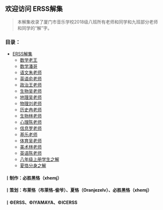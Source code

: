 ## 欢迎访问 **ERSS解集** 
> 本解集收录了厦门市音乐学校2018级八班所有老师和同学和九班部分老师和同学的“解”字。

### 目录：
* [ERSS解集](/Solve/)
    * [数学老王](/Solve/sx-lw)
    * [数学潘哥](/Solve/sx-pg)
    * [语文朱老师](/Solve/yw-zls)
    * [英语俞老师](/Solve/yy-yls)
    * [政治王老师](/Solve/zz-wls)
    * [生物吴老师](/Solve/sw-wls)
    * [地理吴老师](/Solve/dl-wls)
    * [物理刘老师](/Solve/wl-lls)
    * [历史冉老师](/Solve/ls-rls)
    * [生物林老师](/Solve/sw-lls)
    * [心理陈老师](/Solve/xl-cls)
    * [信息罗老师](/Solve/xx-lls)
    * [基乐老师](/Solve/jy-ls)
    * [体育吴老师](/Solve/ty-wls)
    * [美术林老师](/Solve/ms-lls)
    * [英语陈老师](/Solve/yy-cls)
    * [八年级上册学生之解](/Solve/xszj)
    * [夏恪分身之解](/Solve/xkfs)
#### 丨制作：必胜黑恪（xhemj）
#### 丨策划：布莱恪（布莱恪-偷爷）、夏恪（Oranjezelv）、必胜黑恪（xhemj）
#### 丨©ERSS、©IYAMAYA、©ICERSS
<div id="social-share" style="text-align: left;">
<link rel="stylesheet" href="https://cdnjs.cloudflare.com/ajax/libs/social-share.js/1.0.16/css/share.min.css">
<div class="social-share" data-sites="qq,qzone,wechat,weibo,facebook,twitter" data-image="https://xhemj.gitee.io/logo.png" data-wechat-qrcode-title="分享" data-wechat-qrcode-helper="使用微信扫一扫分享"></div>
<script type="text/javascript" src="https://cdnjs.cloudflare.com/ajax/libs/social-share.js/1.0.16/js/social-share.min.js"></script>
</div>